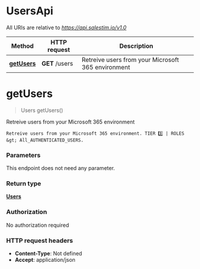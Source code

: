 # UsersApi

All URIs are relative to *https://api.salestim.io/v1.0*

Method | HTTP request | Description
------------- | ------------- | -------------
[**getUsers**](UsersApi.md#getUsers) | **GET** /users | Retreive users from your Microsoft 365 environment


<a name="getUsers"></a>
# **getUsers**
> Users getUsers()

Retreive users from your Microsoft 365 environment

    Retreive users from your Microsoft 365 environment. TIER 3️⃣ | ROLES &gt; All_AUTHENTICATED_USERS.

### Parameters
This endpoint does not need any parameter.

### Return type

[**Users**](../Models/Users.md)

### Authorization

No authorization required

### HTTP request headers

- **Content-Type**: Not defined
- **Accept**: application/json

